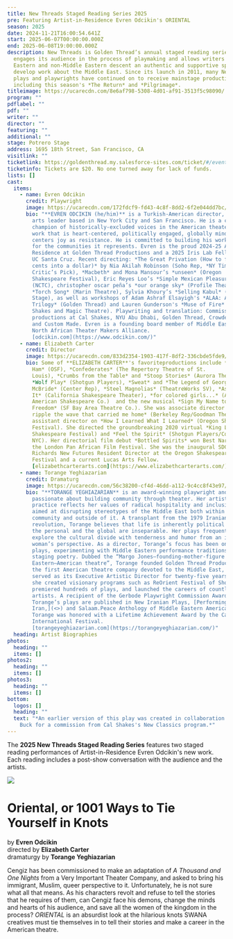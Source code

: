 ```yaml
---
title: New Threads Staged Reading Series 2025
pre: Featuring Artist-in-Residence Evren Odcikin's ORIENTAL
season: 2025
date: 2024-11-21T16:00:54.641Z
start: 2025-06-07T00:00:00.000Z
end: 2025-06-08T19:00:00.000Z
description: New Threads is Golden Thread’s annual staged reading series that
  engages its audience in the process of playmaking and allows writers of Middle
  Eastern and non-Middle Eastern descent an authentic and supportive space to
  develop work about the Middle East. Since its launch in 2011, many New Threads
  plays and playwrights have continued on to receive mainstage productions,
  including this season's *The Return* and *Pilgrimage*.
titleimage: https://ucarecdn.com/8e6af798-5308-4d01-af91-3513f5c98090/
program: ""
pdflabel: ""
pdf: ""
writer: ""
director: ""
featuring: ""
additional: ""
stage: Potrero Stage
address: 1695 18th Street, San Francisco, CA
visitlink: ""
ticketlink: https://goldenthread.my.salesforce-sites.com/ticket/#/events/a0SRh000006rgSHMAY
ticketinfo: Tickets are $20. No one turned away for lack of funds.
lists: []
cast:
  items:
    - name: Evren Odcikin
      credit: Playwright
      image: https://ucarecdn.com/172fdcf9-fd43-4c8f-8dd2-6f2e044dd7bc/
      bio: "**EVREN ODCIKIN (he/him)** is a Turkish-American director, writer, and
        arts leader based in New York City and San Francisco. He is a celebrated
        champion of historically-excluded voices in the American theater through
        work that is heart-centered, politically engaged, globally minded, and
        centers joy as resistance. He is committed to building his work with and
        for the communities it represents. Evren is the proud 2024-25 Artist in
        Residence at Golden Thread Productions and a 2025 Iris Lab Fellow with
        UC Santa Cruz. Recent directing: *The Great Privation (How to flip ten
        cents into a dollar)* by Nia Akilah Robinson (Soho Rep, *NY Times*
        Critic’s Pick), *Macbeth* and Mona Mansour’s *unseen* (Oregon
        Shakespeare Festival), Eric Reyes Loo’s *Simple Mexican Pleasures*
        (NCTC), christopher oscar peña’s *our orange sky* (Profile Theatre),
        *Torch Song* (Marin Theatre), Sylvia Khoury’s *Selling Kabul* (Northern
        Stage), as well as workshops of Adam Ashraf Elsayigh's *ALAA: A Family
        Trilogy* (Golden Thread) and Lauren Gunderson's *Muse of Fire* (Marin
        Shakes and Magic Theatre). Playwriting and translation: Commissions and
        productions at Cal Shakes, NYU Abu Dhabi, Golden Thread, Crowded Fire,
        and Custom Made. Evren is a founding board member of Middle Eastern
        North African Theater Makers Alliance.
        [odcikin.com](https://www.odcikin.com/)"
    - name: Elizabeth Carter
      credit: Director
      image: https://ucarecdn.com/833d2354-1903-417f-8df2-336cbde5fde9/
      bio: Some of **ELIZABETH CARTER**'s favoriteproductions include *Fat
        Ham* (OSF), *Confederates* (The Repertory Theatre of St.
        Louis), *C﻿rumbs from the Table* and *Stoop Stories* (Aurora Theatre),
        *Wolf Play* (Shotgun Players), *Sweat* and *The Legend of Georgia
        McBride* (Center Rep), *Steel Magnolias* (TheatreWorks SV), *As You Like
        It* (California Shakespeare Theater), *for colored girls...* (African
        American Shakespeare Co.)  and the new musical *Sign My Name to
        Freedom* (SF Bay Area Theatre Co.). She was associate director on *the
        ripple the wave that carried me home* (Berkeley Rep/Goodman Theatre) and
        assistant director on *How I Learned What I Learned* (Oregon Shakespeare
        Festival). She directed the groundbreaking 2020 virtual *King Lear* (SF
        Shakespeare Festival) and *Feel the Spirit* (Shotgun Players/Colt Couer
        NYC). Her directorial film debut *Bottled Spirits* won Best Narrative at
        the London Pan African Film Festival. She was the inaugural SDCF Lloyd
        Richards New Futures Resident Director at the Oregon Shakespeare
        Festival and a current Lucas Arts Fellow.
        [elizabethcarterarts.com](https://www.elizabethcarterarts.com/)
    - name: Torange Yeghiazarian
      credit: Dramaturg
      image: https://ucarecdn.com/56c38200-cf4d-46dd-a112-9c4cc8f43e97/
      bio: "**T﻿ORANGE YEGHIAZARIAN** is an award-winning playwright and director
        passionate about building community through theater. Her artistic
        practice reflects her values of radical hospitality and inclusiveness
        aimed at disrupting stereotypes of the Middle East both within the
        community and outside of it. A transplant from the 1979 Iranian
        revolution, Torange believes that life is inherently political and that
        the personal and the global are inseparable. Her plays frequently
        explore the cultural divide with tenderness and humor from an immigrant
        woman’s perspective. As a director, Torange’s focus has been on new
        plays, experimenting with Middle Eastern performance traditions, and
        staging poetry. Dubbed the “Margo Jones–founding-mother-figure of Middle
        Eastern–American theatre”, Torange founded Golden Thread Productions,
        the first American theatre company devoted to the Middle East, and
        served as its Executive Artistic Director for twenty-five years. There
        she created visionary programs such as ReOrient Festival of Short Plays,
        premiered hundreds of plays, and launched the careers of countless
        artists. A recipient of the Gerbode Playwright Commission Award,
        Torange’s plays are published in New Iranian Plays, [Performing
        Iran,](<>) and Salaam.Peace Anthology of Middle Eastern American Drama.
        Torange was honored with a Lifetime Achievement Award by the Cairo
        International Festival.
        [torangeyeghiazarian.com](https://torangeyeghiazarian.com/)"
  heading: Artist Biographies
photos:
  heading: ""
  items: []
photos2:
  heading: ""
  items: []
photos3:
  heading: ""
  items: []
bottom:
  logos: []
  heading: ""
  text: "*A﻿n earlier version of this play was created in collaboration with Leila
    Buck for a commission from Cal Shakes's New Classics program.*"
---
```

The **2025 New Threads Staged Reading Series** features two staged reading performances of Artist-in-Residence Evren Odcikin's new work. Each reading includes a post-show conversation with the audience and the artists.

![](https://ucarecdn.com/685f72ef-5bfc-49e1-9b1d-cf21b9beaa90/)

# Oriental, or 1001 Ways to Tie Yourself in Knots

b﻿y **Evren Odcikin**\
d﻿irected by **Elizabeth Carter**\
dramaturgy by **Torange Yeghiazarian**

C﻿engiz has been commissioned to make an adaptation of *A Thousand and One Nights* from a Very Important Theater Company, and asked to bring his immigrant, Muslim, queer perspective to it. Unfortunately, he is not sure what all that means. As his characters revolt and refuse to tell the stories that he requires of them, can C﻿engiz face his demons, change the minds and hearts of his audience, and save all the women of the kingdom in the process? *ORIENTAL* is an absurdist look at the hilarious knots SWANA creatives must tie themselves in to tell their stories and make a career in the American theatre.